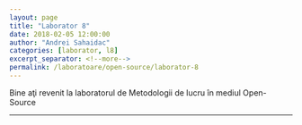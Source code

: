 ```yaml
---
layout: page
title: "Laborator 8"
date: 2018-02-05 12:00:00
author: "Andrei Sahaidac"
categories: [laborator, l8]
excerpt_separator: <!--more-->
permalink: /laboratoare/open-source/laborator-8
---
```


Bine aţi revenit la laboratorul de Metodologii de lucru în mediul Open-Source
<!--more-->


----------
